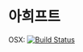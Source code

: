 # 아희프트

  OSX: [![Build Status](https://api.travis-ci.org/wookay/AheuiSwift.svg?branch=master)](https://travis-ci.org/wookay/AheuiSwift)
